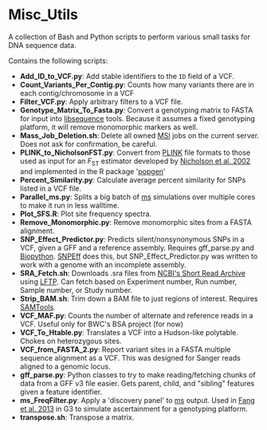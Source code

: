 Misc_Utils
==========

A collection of Bash and Python scripts to perform various small tasks for DNA sequence data.

Contains the following scripts:
- **Add_ID_to_VCF.py**: Add stable identifiers to the `ID` field of a VCF.
- **Count_Variants_Per_Contig.py**: Counts how many variants there are in each contig/chromosome in a VCF
- **Filter_VCF.py**: Apply arbitrary filters to a VCF file.
- **Genotype_Matrix_To_Fasta.py**: Convert a genotyping matrix to FASTA for input into [libsequence](http://molpopgen.github.io/libsequence/) tools. Because it assumes a fixed genotyping platform, it will remove monomorphic markers as well.
- **Mass_Job_Deletion.sh**: Delete all owned [MSI](https://www.msi.umn.edu/) jobs on the current server. Does not ask for confirmation, be careful.
- **PLINK_to_NicholsonFST.py**: Convert from [PLINK](http://pngu.mgh.harvard.edu/~purcell/plink/) file formats to those used as input for an *F*<sub>ST</sub> estimator developed by [Nicholson et al. 2002](http://onlinelibrary.wiley.com/doi/10.1111/1467-9868.00357/abstract) and implemented in the R package '[popgen](http://cran.r-project.org/web/packages/popgen/index.html)'
- **Percent_Similarity.py**: Calculate average percent similarity for SNPs listed in a VCF file.
- **Parallel_ms.py**: Splits a big batch of [ms](http://home.uchicago.edu/rhudson1/source/mksamples.html) simulations over multiple cores to make it run in less walltime. 
- **Plot_SFS.R**: Plot site frequency spectra.
- **Remove_Monomorphic.py**: Remove monomorphic sites from a FASTA alignment.
- **SNP_Effect_Predictor.py**: Predicts silent/nonsynonymous SNPs in a VCF, given a GFF and a reference assembly. Requires gff_parse.py and [Biopython](http://biopython.org/). [SNPEff](http://snpeff.sourceforge.net/) does this, but SNP_Effect_Predictor.py was written to work with a genome with an incomplete assembly.
- **SRA_Fetch.sh**: Downloads .sra files from [NCBI's Short Read Archive](http://www.ncbi.nlm.nih.gov/sra) using [LFTP](http://lftp.yar.ru/). Can fetch based on Experiment number, Run number, Sample number, or Study number.
- **Strip_BAM.sh**: Trim down a BAM file to just regions of interest. Requires [SAMTools](http://www.htslib.org).
- **VCF_MAF.py**: Counts the number of alternate and reference reads in a VCF. Useful only for BWC's BSA project (for now)
- **VCF_To_Htable.py**: Translates a VCF into a Hudson-like polytable. Chokes on heterozygous sites.
- **VCF_from_FASTA_2.py**: Report variant sites in a FASTA multiple sequence alignment as a VCF. This was designed for Sanger reads aligned to a genomic locus.
- **gff_parse.py**: Python classes to try to make reading/fetching chunks of data from a GFF v3 file easier. Gets parent, child, and "sibling" features given a feature identifier.
- **ms_FreqFilter.py**: Apply a 'discovery panel' to [ms](http://home.uchicago.edu/rhudson1/source/mksamples.html) output. Used in [Fang et al. 2013](http://www.g3journal.org/content/3/11/1945.abstract) in G3 to simulate ascertainment for a genotyping platform.
- **transpose.sh**: Transpose a matrix.
